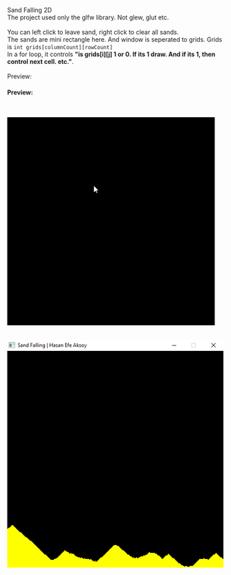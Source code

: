 Sand Falling 2D
<br>
The project used only the glfw library. Not glew, glut etc.
<br>
<br>
You can left click to leave sand, right click to clear all sands.
<br>
The sands are mini rectangle here. And window is seperated to grids. Grids is ```int grids[columnCount][rowCount]```
<br>
In a for loop, it controls <b>"is grids[i][j] 1 or 0. If its 1 draw. And if its 1, then control next cell. etc."</b>.
<br>
<br>
Preview:
<h4>Preview:</h4>
<br>

![gif](./sandfalling2.gif)

<br>

<img src="./sandfalling1.png">
